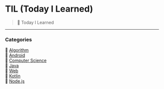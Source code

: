 # TIL (Today I Learned)

> 📝 Today I Learned



---

### Categories

:pushpin: [Algorithm](https://github.com/yujinK/TIL/tree/master/Algorithm)  
:pushpin: [Android](https://github.com/yujinK/TIL/tree/master/Android)  
:pushpin: [Computer Science](https://github.com/yujinK/TIL/tree/master/Computer%20Science)  
:pushpin: [Java](https://github.com/yujinK/TIL/tree/master/Java)  
:pushpin: [Web](https://github.com/yujinK/TIL/tree/master/Web)  
:pushpin: [Kotlin](https://github.com/yujinK/TIL/tree/master/Kotlin)  
:pushpin: [Node.js](https://github.com/yujinK/TIL/tree/master/Node.js)  
